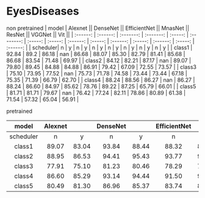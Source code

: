 # EyesDiseases
non pretrained
|  model   |      Alexnet       ||       DenseNet    ||    EfficientNet   ||       MnasNet    ||      ResNet      ||       VGGNet     ||      Vit         ||
| :------: | :------: | :-------: | :-------: | :-----: | :--------: | :-----: | :-----: | :------: | :-----: | :------: | :-----: | :------: | :-----: | :------: |
| scheduler|     n    |    y     |     n    |    y    |     n     |    y   |    n    |    y    |     n   |    y    |    n    |    y    |     n   |    y    |
|  class1  |   92.84  |   89.2   |   86.18  |   nan   |   86.68   | 88.07  | 85.30   |  82.79  |  81.41  |  85.68  |  86.68  |  83.54  |  71.48  |  69.97  |
|  class2  |   84.12  |   82.21  |   87.17  |   nan   |   89.07   | 79.80  | 89.45   |  84.88  |  84.88  |  86.91  |  79.42  |  67.09  |  72.55  |  73.57  |
|  class3  |   75.10  |   73.95  |   77.52  |   nan   |   75.73   | 71.78  | 74.58   |  73.44  |  73.44  |  67.18  |  75.35  |  71.39  |  66.79  |  62.70  |
|  class4  |   88.24  |   88.56  |   86.27  |   nan   |   86.27   | 88.24  | 86.60   |  84.97  |  85.62  |  78.76  |  89.22  |  87.25  |  65.79  |  66.01  |
|  class5  |   81.71  |   81.71  |   79.67  |   nan   |   76.42   | 77.24  | 82.11   |  78.86  |  80.89  |  61.38  |  71.54  |  57.32  |  65.04  |  56.91  |

pretrained

|  model   |      Alexnet       ||       DenseNet    ||    EfficientNet   ||       MnasNet    ||      ResNet      ||       VGGNet     ||      Vit         ||
| :------: | :------: | :-------: | :-------: | :-----: | :--------: | :-----: | :-----: | :------: | :-----: | :------: | :-----: | :------: | :-----: | :------: |
| scheduler|     n    |    y     |     n    |    y    |     n     |    y   |    n    |    y    |     n   |    y    |    n    |    y    |     n   |    y    |
|  class1  |   89.07  |   83.04  |   93.84  |  88.44  |   88.32   | 87.81  | 84.55   |  84.80  |  87.56  |  85.05  |  85.80  |  82.29  |  80.15  |  79.15  |
|  class2  |   88.95  |   86.53  |   94.41  |  95.43  |   93.77   | 94.16  | 88.82   |  86.79  |  95.04  |  94.66  |  92.50  |  93.27  |  91.23  |  90.22  |
|  class3  |   77.91  |   75.10  |   81.23  |  80.46  |   78.29   | 76.50  | 73.18   |  72.80  |  78.54  |  76.63  |  75.48  |  75.35  |  75.22  |  73.95  |
|  class4  |   86.60  |   85.29  |   93.14  |  94.44  |   91.50   | 91.83  | 83.66   |  78.40  |  91.83  |  92.48  |  87.25  |  83.66  |  63.73  |  78.76  |
|  class5  |   80.49  |   81.30  |   86.96  |  85.37  |   83.74   | 84.96  | 81.30   |  77.24  |  85.77  |  83.33  |  84.15  |  82.63  |  61.38  |  84.55  |
